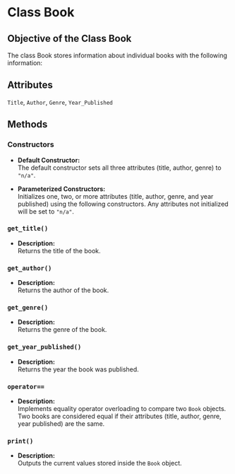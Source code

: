 # Class Book

## Objective of the Class Book

The class Book stores information about individual books with the following information:

## Attributes

`Title`, `Author`, `Genre`, `Year_Published`

## Methods

### Constructors
- **Default Constructor:**  
  The default constructor sets all three attributes (title, author, genre) to `"n/a"`.
  
- **Parameterized Constructors:**  
  Initializes one, two, or more attributes (title, author, genre, and year published) using the following constructors. Any attributes not initialized will be set to `"n/a"`.

### `get_title()`
- **Description:**  
  Returns the title of the book.

### `get_author()`
- **Description:**  
  Returns the author of the book.

### `get_genre()`
- **Description:**  
  Returns the genre of the book.

### `get_year_published()`
- **Description:**  
  Returns the year the book was published.

### `operator==`
- **Description:**  
  Implements equality operator overloading to compare two `Book` objects.  
  Two books are considered equal if their attributes (title, author, genre, year published) are the same.

### `print()`
- **Description:**  
  Outputs the current values stored inside the `Book` object.


